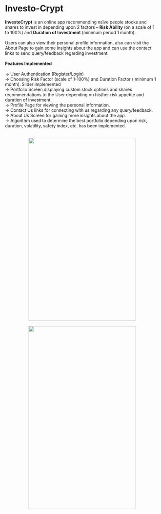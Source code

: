 # Investo-Crypt

<b>InvestoCrypt</b> is an online app recommending naïve people stocks and shares to invest in depending upon 2 factors – <b>Risk Ability</b> (on a scale of 1 to 100%) and <b>Duration of Investment</b> (minimum period 1 month).
<br><br>
Users can also view their personal profile information, also can visit the About Page to gain some insights about the app and can use the contact links to send query/feedback regarding investment.
<br><br>
<b>Features Implemented</b><br><br>
-> User Authentication (Register/Login) <br>
-> Choosing Risk Factor (scale of 1-100%) and Duration Factor ( minimum 1 month). Slider implemented <br>
-> Portfolio Screen displaying custom stock options and shares recommendations to the User depending on his/her risk appetite and duration of investment.<br>
-> Profile Page for viewing the personal information.<br>
-> Contact Us links for connecting with us regarding any query/feedback.<br>
-> About Us Screen for gaining more insights about the app.<br>
-> Algorithm used to determine the best portfolio depending upon risk, duration, volatility, safety index, etc. has been implemented.
<br>
<br>
<!-- ![WhatsApp Image 2021-09-07 at 6 48 28 PM](https://user-images.githubusercontent.com/59622008/145720188-4e2e0113-f4cd-4ccd-873e-e3dd8e3a4645.jpeg) {:height="50%" width="50%"} -->
<p align="center">
<img src="https://user-images.githubusercontent.com/59622008/145720188-4e2e0113-f4cd-4ccd-873e-e3dd8e3a4645.jpeg" height="600px" width="350px"><br><br>
<img src="https://user-images.githubusercontent.com/59622008/145728041-e65e66a4-4f8d-4497-835e-9293d47a8e96.jpeg" height="600px" width="350px">
</p>

